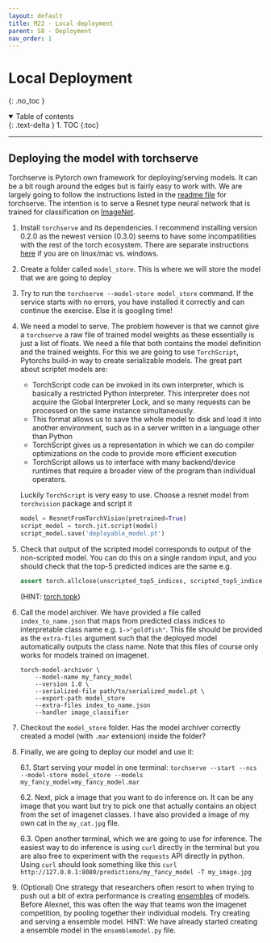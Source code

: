 ```yaml
---
layout: default
title: M22 - Local deployment
parent: S8 - Deployment
nav_order: 1
---
```


# Local Deployment
{: .no_toc }

<details open markdown="block">
  <summary>
    Table of contents
  </summary>
  {: .text-delta }
1. TOC
{:toc}
</details>

---



## Deploying the model with torchserve

Torchserve is Pytorch own framework for deploying/serving models. It can be a bit rough around the edges but
is fairly easy to work with. We are largely going to follow the instructions listed in the 
[readme file](https://github.com/pytorch/serve/blob/master/README.md#serve-a-model) for torchserve. The intention
is to serve a Resnet type neural network that is trained for classification on [ImageNet](https://www.image-net.org/).

1. Install `torchserve` and its dependencies. I recommend installing version 0.2.0 as the newest version (0.3.0)
   seems to have some incompatilities with the rest of the torch ecosystem. There are separate instructions 
   [here](https://github.com/pytorch/serve#install-torchserve-and-torch-model-archiver) if you are on linux/mac
   vs. windows.
   
2. Create a folder called `model_store`. This is where we will store the model that we are going to deploy

3. Try to run the `torchserve --model-store model_store` command. If the service starts with no errors, you
   have installed it correctly and can continue the exercise. Else it is googling time!

2. We need a model to serve. The problem however is that we cannot give a `torchserve` a raw file of trained
   model weights as these essentially is just a list of floats. We need a file that both contains the model
   definition and the trained weights. For this we are going to use `TorchScript`, Pytorchs build-in way
   to create serializable models. The great part about scriptet models are:
   
   * TorchScript code can be invoked in its own interpreter, which is basically a restricted Python interpreter. 
     This interpreter does not acquire the Global Interpreter Lock, and so many requests can be processed on the 
     same instance simultaneously.
   * This format allows us to save the whole model to disk and load it into another environment, such as in a 
     server written in a language other than Python
   * TorchScript gives us a representation in which we can do compiler optimizations on the code to provide 
     more efficient execution
   * TorchScript allows us to interface with many backend/device runtimes that require a broader view of the 
     program than individual operators.

   Luckily `TorchScript` is very easy to use. Choose a resnet model from `torchvision` package and script it
   
   ```python
   model = ResnetFromTorchVision(pretrained=True)
   script_model = torch.jit.script(model)
   script_model.save('deployable_model.pt')
   ```

3. Check that output of the scripted model corresponds to output of the non-scripted model. You can do this on
   a single random input, and you should check that the top-5 predicted indices are the same e.g.
   ```python
   assert torch.allclose(unscripted_top5_indices, scripted_top5_indices)
   ```
   (HINT: [torch.topk](https://pytorch.org/docs/stable/generated/torch.topk.html))

4. Call the model archiver. We have provided a file called `index_to_name.json` that maps from predicted class
   indices to interpretable class name e.g. `1->"goldfish"`. This file should be provided as the `extra-files` 
   argument such that the deployed model automatically outputs the class name. Note that this files of course
   only works for models trained on imagenet.
   ```
   torch-model-archiver \
       --model-name my_fancy_model 
       --version 1.0 \
       --serialized-file path/to/serialized_model.pt \
       --export-path model_store 
       --extra-files index_to_name.json 
       --handler image_classifier
   ```

5. Checkout the `model_store` folder. Has the model archiver correctly created a model (with `.mar` extension)
   inside the folder?

6. Finally, we are going to deploy our model and use it:

   6.1. Start serving your model in one terminal:
        ```
        torchserve --start --ncs --model-store model_store --models my_fancy_model=my_fancy_model.mar
        ```
       
   6.2. Next, pick a image that you want to do inference on. It can be any image that you want but try to pick
        one that actually contains an object from the set of imagenet classes. I have also provided a image of
        my own cat in the `my_cat.jpg` file.
       
   6.3. Open another terminal, which we are going to use for inference. The easiest way to do inference is using
        `curl` directly in the terminal but you are also free to experiment with the `requests` API directly in
        python. Using `curl` should look something like this
        ```
        curl http://127.0.0.1:8080/predictions/my_fancy_model -T my_image.jpg
        ```

7. (Optional) One strategy that researchers often resort to when trying to push out a bit of extra performance
   is creating [ensembles](https://en.wikipedia.org/wiki/Ensemble_learning) of models. Before Alexnet, this was often the
   way that teams won the imagenet competition, by pooling together their individual models. Try creating and serving
   a ensemble model. HINT: We have already started creating a ensemble model in the `ensemblemodel.py` file.

